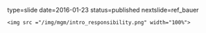 type=slide
date=2016-01-23
status=published
nextslide=ref_bauer
~~~~~~
<img src ="/img/mgm/intro_responsibility.png" width="100%">
